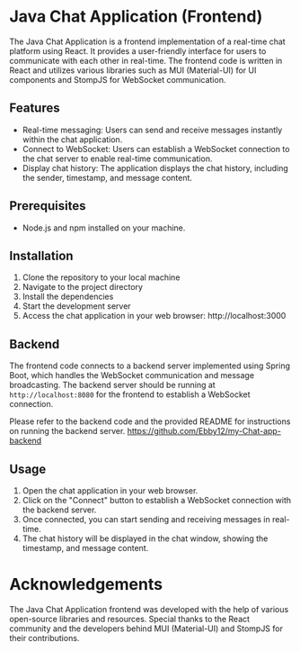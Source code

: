 # Java Chat Application (Frontend)

The Java Chat Application is a frontend implementation of a real-time chat platform using React. It provides a user-friendly interface for users to communicate with each other in real-time. The frontend code is written in React and utilizes various libraries such as MUI (Material-UI) for UI components and StompJS for WebSocket communication.

## Features

- Real-time messaging: Users can send and receive messages instantly within the chat application.
- Connect to WebSocket: Users can establish a WebSocket connection to the chat server to enable real-time communication.
- Display chat history: The application displays the chat history, including the sender, timestamp, and message content.

## Prerequisites

- Node.js and npm installed on your machine.

## Installation

1. Clone the repository to your local machine   
2. Navigate to the project directory
3. Install the dependencies 
4. Start the development server
5. Access the chat application in your web browser:
   http://localhost:3000


## Backend

The frontend code connects to a backend server implemented using Spring Boot, which handles the WebSocket communication and message broadcasting. The backend server should be running at `http://localhost:8080` for the frontend to establish a WebSocket connection.

Please refer to the backend code and the provided README for instructions on running the backend server.
https://github.com/Ebby12/my-Chat-app-backend

## Usage

1. Open the chat application in your web browser.
2. Click on the "Connect" button to establish a WebSocket connection with the backend server.
3. Once connected, you can start sending and receiving messages in real-time.
4. The chat history will be displayed in the chat window, showing the timestamp, and message content.

# Acknowledgements
The Java Chat Application frontend was developed with the help of various open-source libraries and resources. Special thanks to the React community and the developers behind MUI (Material-UI) and StompJS for their contributions.




